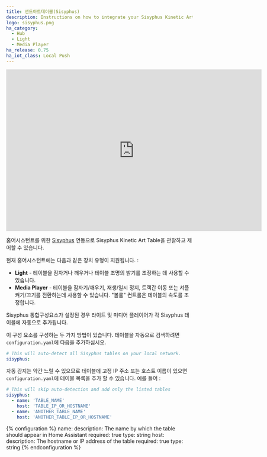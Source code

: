 ```yaml
---
title: 샌드아트테이블(Sisyphus)
description: Instructions on how to integrate your Sisyphus Kinetic Art Table within Home Assistant.
logo: sisyphus.png
ha_category:
  - Hub
  - Light
  - Media Player
ha_release: 0.75
ha_iot_class: Local Push
---
```


<div class='videoWrapper'>
<iframe width="690" height="437" src="https://www.youtube.com/embed/2rxHZwpxCk0" frameborder="0" allow="accelerometer; autoplay; encrypted-media; gyroscope; picture-in-picture" allowfullscreen></iframe>
</div>

홈어시스턴트를 위한 [Sisyphus](https://sisyphus-industries.com/) 연동으로 Sisyphus Kinetic Art Table을 관찰하고 제어할 수 있습니다.

현재 홈어시스턴트에는 다음과 같은 장치 유형이 지원됩니다. : 

- **Light** - 테이블을 잠자거나 깨우거나 테이블 조명의 밝기를 조정하는 데 사용할 수 있습니다.
- **Media Player** - 테이블을 잠자기/깨우기, 재생/일시 정지, 트랙간 이동 또는 셔플 켜기/끄기를 전환하는데 사용할 수 있습니다. "볼륨" 컨트롤은 테이블의 속도를 조정합니다.

Sisyphus 통합구성요소가 설정된 경우 라이트 및 미디어 플레이어가 각 Sisyphus 테이블에 자동으로 추가됩니다.

이 구성 요소를 구성하는 두 가지 방법이 있습니다. 테이블을 자동으로 검색하려면 `configuration.yaml`에 다음을 추가하십시오.

```yaml
# This will auto-detect all Sisyphus tables on your local network.
sisyphus:
```

자동 감지는 약간 느릴 수 있으므로 테이블에 고정 IP 주소 또는 호스트 이름이 있으면 `configuration.yaml`에 테이블 목록을 추가 할 수 있습니다. 예를 들어 :

```yaml
# This will skip auto-detection and add only the listed tables
sisyphus:
  - name: 'TABLE_NAME'
    host: 'TABLE_IP_OR_HOSTNAME'
  - name: 'ANOTHER_TABLE_NAME'
    host: 'ANOTHER_TABLE_IP_OR_HOSTNAME'
```

{% configuration %}
name:
  description: The name by which the table should appear in Home Assistant
  required: true
  type: string
host:
  description: The hostname or IP address of the table
  required: true
  type: string
{% endconfiguration %}
